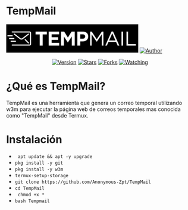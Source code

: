 # TempMail
![TempMail](https://raw.githubusercontent.com/Anonymous-Zpt/Archivos/master/TempMail.jpg) 
<a href="https://github.com/Anonymous-Zpt"><img title="Author" src="https://img.shields.io/badge/Author-Anonymous%20Zpt-svg?style=for-the-badge&logo=github"></a>
<div align="center">
<a href="#"><img title="Version" src="https://img.shields.io/badge/Version-0.1-green.svg?style=flat-square"></a>
<a href="https://github.com/Anonymous-Zpt/TempMail/stargazers/"><img title="Stars" src="https://img.shields.io/github/stars/Anonymous-Zpt/TempMail?color=red&style=flat-square"></a>
<a href="https://github.com/Anonymous-Zpt/TempMail/network/members"><img title="Forks" src="https://img.shields.io/github/forks/Anonymous-Zpt/TempMail?color=red&style=flat-square"></a>
<a href="https://github.com/Anonymous-Zpt/TempMail/watchers"><img title="Watching" src="https://img.shields.io/github/watchers/Anonymous-Zpt/TempMail?label=Watchers&color=blue&style=flat-square"></a>
</div>

# ¿Qué es TempMail? 

TempMail es una herramienta que genera un correo temporal utilizando w3m para ejecutar la página web de correos temporales mas conocida como "TempMail" desde Termux.

# Instalación 

* ` apt update && apt -y upgrade` 
* ` pkg install -y git `
* ` pkg install -y w3m `
* ` termux-setup-storage `
* ` git clone https://github.com/Anonymous-Zpt/TempMail `
* ` cd TempMail `
* ` chmod +x *`
* ` bash Tempmail `
